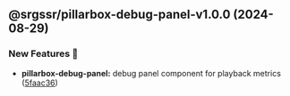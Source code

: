 ## @srgssr/pillarbox-debug-panel-v1.0.0 (2024-08-29)


### New Features 🚀

* **pillarbox-debug-panel:** debug panel component for playback metrics ([5faac36](https://github.com/SRGSSR/pillarbox-web-suite/commit/5faac363df0f128405761954f87db48a4b1f3197))
